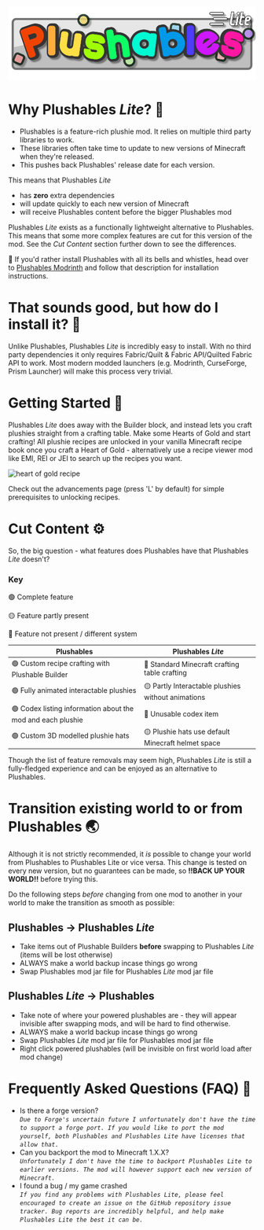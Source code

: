 ![Plushables Banner](https://github.com/Khazoda/plushables-lite/blob/Web-Assets/description_lite/lite_logo_wide.png?raw=true)

# Why Plushables _Lite_? 🦧

- Plushables is a feature-rich plushie mod. It relies on multiple third party libraries to work.
- These libraries often take time to update to new versions of Minecraft when they're released.
- This pushes back Plushables' release date for each version.

This means that Plushables _Lite_

- has **zero** extra dependencies
- will update quickly to each new version of Minecraft
- will receive Plushables content before the bigger Plushables mod

Plushables _Lite_ exists as a functionally lightweight alternative to Plushables. This means that some more complex features are cut for this version of the mod. See the _Cut Content_ section further down to see the differences.

🧨 If you'd rather install Plushables with all its bells and whistles, head over to [Plushables Modrinth](https://modrinth.com/mod/plushables) and follow that description for installation instructions.

# That sounds good, but how do I install it? 🐸

Unlike Plushables, Plushables _Lite_ is incredibly easy to install. With no third party dependencies it only requires Fabric/Quilt & Fabric API/Quilted Fabric API to work. Most modern modded launchers (e.g. Modrinth, CurseForge, Prism Launcher) will make this process very trivial.

# Getting Started 📖

Plushables _Lite_ does away with the Builder block, and instead lets you craft plushies straight from a crafting table. Make some Hearts of Gold and start crafting! All plushie recipes are unlocked in your vanilla Minecraft recipe book once you craft a Heart of Gold - alternatively use a recipe viewer mod like EMI, REI or JEI to search up the recipes you want.

![heart of gold recipe](https://github.com/Khazoda/plushables-lite/blob/Web-Assets/description_lite/heart_of_gold_recipe.gif?raw=true)

Check out the advancements page (press 'L' by default) for simple prerequisites to unlocking recipes.

# Cut Content ⚙️

So, the big question - what features does Plushables have that Plushables _Lite_ doesn't?

### Key

🟢 Complete feature

🟡 Feature partly present

🔴 Feature not present / different system

| Plushables                                                  | Plushables _Lite_                                  |
| ----------------------------------------------------------- | -------------------------------------------------- |
| 🟢 Custom recipe crafting with Plushable Builder            | 🔴 Standard Minecraft crafting table crafting      |
| 🟢 Fully animated interactable plushies                     | 🟡 Partly Interactable plushies without animations |
| 🟢 Codex listing information about the mod and each plushie | 🔴 Unusable codex item                             |
| 🟢 Custom 3D modelled plushie hats                          | 🟡 Plushie hats use default Minecraft helmet space |

Though the list of feature removals may seem high, Plushables _Lite_ is still a fully-fledged experience and can be enjoyed as an alternative to Plushables.

# Transition existing world to or from Plushables 🌏

Although it is not strictly recommended, it _is_ possible to change your world from Plushables to Plushables Lite or vice versa. This change is tested on every new version, but no guarantees can be made, so **!!BACK UP YOUR WORLD!!** before trying this.

Do the following steps _before_ changing from one mod to another in your world to make the transition as smooth as possible:

## Plushables → Plushables _Lite_

- Take items out of Plushable Builders **before** swapping to Plushables _Lite_ (items will be lost otherwise)
- ALWAYS make a world backup incase things go wrong
- Swap Plushables mod jar file for Plushables _Lite_ mod jar file

## Plushables _Lite_ → Plushables

- Take note of where your powered plushables are - they will appear invisible after swapping mods, and will be hard to find otherwise.
- ALWAYS make a world backup incase things go wrong
- Swap Plushables _Lite_ mod jar file for Plushables mod jar file
- Right click powered plushables (will be invisible on first world load after mod change)

# Frequently Asked Questions (FAQ) 🧡

- Is there a forge version?  
  _`Due to Forge's uncertain future I unfortunately don't have the time to support a forge port. If you would like to port the mod yourself, both Plushables and Plushables Lite have licenses that allow that.`_
- Can you backport the mod to Minecraft 1.X.X?  
  _`Unfortunately I don't have the time to backport Plushables Lite to earlier versions. The mod will however support each new version of Minecraft.`_
- I found a bug / my game crashed  
  _`If you find any problems with Plushables Lite, please feel encouraged to create an issue on the GitHub repository issue tracker. Bug reports are incredibly helpful, and help make Plushables Lite the best it can be.`_
